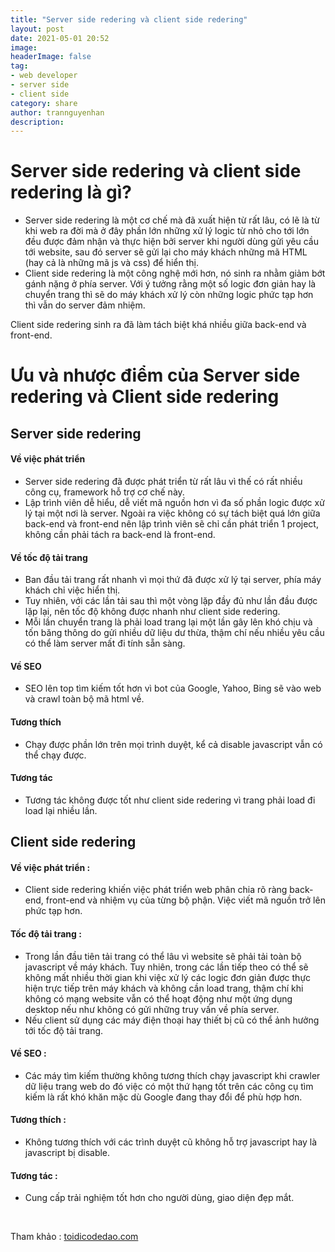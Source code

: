 ```yaml
---
title: "Server side redering và client side redering"
layout: post
date: 2021-05-01 20:52
image: 
headerImage: false
tag:
- web developer
- server side
- client side
category: share
author: trannguyenhan
description: 
---
```

# Server side redering và client side redering là gì?
- Server side redering là một cơ chế mà đã xuất hiện từ rất lâu, có lẽ là từ khi web ra đời mà ở đây phần lớn những xử lý logic từ nhỏ cho tới lớn đều được đảm nhận và thực hiện bởi server khi người dùng gửi yêu cầu tới website, sau đó server sẽ gửi lại cho máy khách những mã HTML (hay cả là những mã js và css) để hiển thị.
- Client side redering là một công nghệ mới hơn, nó sinh ra nhằm giảm bớt gánh nặng ở phía server. Với ý tưởng rằng một số logic đơn giản hay là chuyển trang thì sẽ do máy khách xử lý còn những logic phức tạp hơn thì vẫn do server đảm nhiệm.


Client side redering sinh ra đã làm tách biệt khá nhiều giữa back-end và front-end.

# Ưu và nhược điểm của Server side redering và Client side redering
## Server side redering
#### Về việc phát triển 
- Server side redering đã được phát triển từ rất lâu vì thế có rất nhiều công cụ, framework hỗ trợ cơ chế này. 
- Lập trình viên dễ hiểu, dễ viết mã nguồn hơn vì đa số phần logic được xử lý tại một nơi là server. Ngoài ra việc không có sự tách biệt quá lớn giữa back-end và front-end nên lập trình viên sẽ chỉ cần phát triển 1 project, không cần phải tách ra back-end là front-end.

#### Về tốc độ tải trang 
- Ban đầu tải trang rất nhanh vì mọi thứ đã được xử lý tại server, phía máy khách chỉ việc hiển thị.
- Tuy nhiên, với các lần tải sau thì một vòng lặp đầy đủ như lần đầu được lặp lại, nên tốc độ không được nhanh như client side redering.
- Mỗi lần chuyển trang là phải load trang lại một lần gây lên khó chịu và tốn băng thông do gửi nhiều dữ liệu dư thừa, thậm chí nếu nhiều yêu cầu có thể làm server mất đi tính sẵn sàng.

#### Về SEO 
- SEO lên top tìm kiếm tốt hơn vì bot của Google, Yahoo, Bing sẽ vào web và crawl toàn bộ mã html về.

#### Tương thích 
- Chạy được phần lớn trên mọi trình duyệt, kể cả disable javascript vẫn có thể chạy được.

#### Tương tác 
- Tương tác không được tốt như client side redering vì trang phải load đi load lại nhiều lần.

## Client side redering
#### Về việc phát triển : 
- Client side redering khiến việc phát triển web phân chia rõ ràng back-end, front-end và nhiệm vụ của từng bộ phận. Việc viết mã nguồn trở lên phức tạp hơn.
	
#### Tốc độ tải trang : 
- Trong lần đầu tiên tải trang có thể lâu vì website sẽ phải tải toàn bộ javascript về máy khách. Tuy nhiên, trong các lần tiếp theo có thể sẽ không mất nhiều thời gian khi việc xử lý các logic đơn giản được thực hiện trực tiếp trên máy khách và không cần load trang, thậm chí khi không có mạng website vẫn có thể hoạt động như một ứng dụng desktop nếu như không có gửi những truy vấn về phía server.
- Nếu client sử dụng các máy điện thoại hay thiết bị cũ có thể ảnh hưởng tới tốc độ tải trang.
	
#### Về SEO :
- Các máy tìm kiếm thường không tương thích chạy javascript  khi crawler dữ liệu trang web do đó việc có một thứ hạng tốt trên các công cụ tìm kiếm là rất khó khăn mặc dù Google đang thay đổi để phù hợp hơn.
	
#### Tương thích : 
- Không tương thích với các trình duyệt cũ không hỗ trợ javascript hay là javascript bị disable.
	
#### Tương tác : 
- Cung cấp trải nghiệm tốt hơn cho người dùng, giao diện đẹp mắt.
<br />

Tham khảo : [toidicodedao.com](https://toidicodedao.com/)
